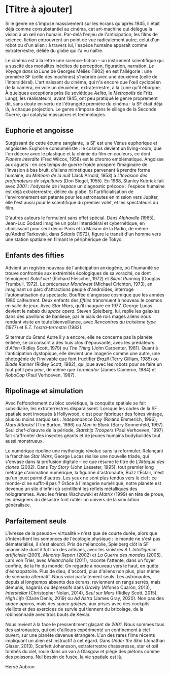 # [Titre à ajouter]

Si le genre ne s'impose massivement sur les écrans qu'après 1945, il était déjà comme consubstantiel au cinéma, cet art-machine qui délègue la vision à un œil non humain. Par-delà l'enjeu de l'anticipation, les films de science-fiction entrouvrent un point de vue radicalement autre, celui d'un robot ou d'un alien : à travers lui, l'espèce humaine apparaît comme extraterrestre, déliée du globe qui l'a vu naître.

Le cinéma est à la lettre une science-fiction – un instrument scientifique qui a suscité des modalités inédites de perception, figuration, narration. _Le Voyage dans la Lune_ de Georges Méliès (1902) en est l'allégorie : une première SF (celle des machines) s'hybride avec une deuxième (celle de l'intersidéral). L'art naissant du cinéma, qui n'a encore que l'œil cyclopéen de la caméra, en vole un deuxième, extraterrestre, à la Lune qu'il éborgne. À quelques exceptions près (le soviétique _Aelita_, le _Metropolis_ de Fritz Lang), les réalisateurs, avant 1945, ont peu pratiqué le genre proprement dit, sans doute en vertu de l'étrangeté première du cinéma : la SF était déjà là, à chaque projection. Le genre s'impose dans le sillage de la Seconde Guerre, qui catalysa massacres et technologies.

## Euphorie et angoisse

Surgissant de cette écume sanglante, la SF est une Vénus euphorique et angoissée. Euphorie consumériste : le cosmos devient un living-room, que l'on décore avec le plastique et la chimie du film en couleurs, ce dont _Planète interdite_ (Fred Wilcox, 1956) est le chromo emblématique. Angoisse aux aguets : en ces temps de guerre froide prospère l'imaginaire de l'invasion à bas bruit, d'aliens mimétiques parvenant à prendre forme humaine, du _Météore de la nuit_ (Jack Arnold, 1953) à _L'Invasion des profanateurs de sépultures_ (Don Siegel, 1955). En 1968, Stanley Kubrick fait avec _2001 : l'odyssée de l'espace_ un diagnostic précoce : l'espèce humaine est déjà extraterrestre, déliée du globe. Si l'artificialisation de l'environnement est patente pour les astronautes en mission vers Jupiter, elle l'est aussi pour le scientifique du premier volet, et les spectateurs du film.

D'autres auteurs le formulent sans effet spécial. Dans _Alphaville_ (1965), Jean-Luc Godard imagine un polar intersidéral et cybernétique, en choisissant pour seul décor Paris et la Maison de la Radio, de même qu'Andreï Tarkovski, dans _Solaris_ (1972), figure le transit d'un homme vers une station spatiale en filmant le périphérique de Tokyo.

## Enfants des fifties

Advient un registre nouveau de l'anticipation anxiogène, où l'humanité se trouve confrontée aux extrémités écologiques de sa voracité, ce dont témoignent _Soleil vert_ (Richard Fleischer, 1972) et _Silent Running_ (Douglas Trumbull, 1972). Le précurseur _Mondwest_ (Michael Crichton, 1973), en imaginant un parc d'attractions peuplé d'androïdes, interroge l'automatisation du spectacle. Bouffée d'angoisse cosmique que les années 1980 calfeutrent. Deux enfants des _fifties_ transmuent à nouveau le cosmos en salle de jeux. Avec _Star Wars_, qu'il inaugure en 1977, George Lucas devient le nabab du _space opera_. Steven Spielberg, lui, replie les galaxies dans des pavillons de banlieue, par le biais de rois mages aliens nous rendant visite en toute bienveillance, avec _Rencontres du troisième type_ (1977) et _E.T. l'extra-terrestre_ (1982).

Si terreur du Grand Autre il y a encore, elle ne concerne pas la planète entière, se circonscrit à des huis clos d'épouvante, avec les prédateurs d'_Alien_ (Ridley Scott, 1979) ou _The Thing_ (John Carpenter, 1981). Quant à l'anticipation dystopique, elle devient une imagerie comme une autre, une photogénie de l'invivable que font fructifier _Brazil_ (Terry Gilliam, 1985) ou _Blade Runner_ (Ridley Scott, 1982), qui joue avec les robots pour se faire un tout petit peu peur, de même que _Terminator_ (James Cameron, 1984) et _RoboCop_ (Paul Verhoeven, 1987).

## Ripolinage et simulation

Avec l'effondrement du bloc soviétique, la conquête spatiale se fait subsidiaire, les extraterrestres disparaissent. Lorsque les codes de la SF spatiale sont invoqués à Hollywood, c'est pour fabriquer des foires vintage, plus ou moins narquoises : _Independence Day_ (Roland Emmerich, 1996), _Mars Attacks!_ (Tim Burton, 1996) ou _Men in Black_ (Barry Sonnenfeld, 1997). Seul chef-d'œuvre de la période, _Starship Troopers_ (Paul Verhoeven, 1997) fait s'affronter des insectes géants et de jeunes humains bodybuildés tout aussi monstrueux.

Le numérique ripoline une mythologie révolue sans la reformuler. Relançant la franchise _Star Wars_, George Lucas réalise une nouvelle triade, qui s'envase dans la profusion digitale – ce que résume le titre de _L'Attaque des clones_ (2002). Dans _Toy Story_ (John Lasseter, 1995), tout premier long métrage d'animation numérique, la figurine d'astronaute, Buzz l'Éclair, n'est qu'un jouet parmi d'autres. Les yeux ne sont plus tendus vers le ciel : ce monde-ci ne suffit-il pas ? Grâce à l'imagerie numérique, notre planète est devenue un silo d'infini où scintillent les reflets métalliques des hologrammes. Avec les frères Wachowski et _Matrix_ (1999) en tête de proue, les designers du désastre font rutiler un univers de la simulation généralisée.

## Parfaitement seuls

L'ivresse de la pseudo-« virtualité » n'est que de courte durée, alors que s'intensifient les semonces de l'écologie physique : le monde ne s'est pas dématérialisé, il s'est alourdi. Pris de mélancolie, Spielberg clôt la SF unanimiste dont il fut l'un des artisans, avec les sinistres _A.I. Intelligence artificielle_ (2001), _Minority Report_ (2002) et _La Guerre des mondes_ (2005). Lars von Trier, avec _Melancholia_ (2011), raconte l'attente, dans un foyer confiné, de la fin du monde. On regarde à nouveau vers le haut, en quête d'échappatoire. Plus de dieu, d'accord, plus d'aliens non plus, plus même de scénario alternatif. Nous voici parfaitement seuls. Les astronautes, depuis si longtemps absents des écrans, reviennent en rangs serrés, mais démunis, hagards ou dépressifs dans _Gravity_ (Alfonso Cuarón, 2013), _Interstellar_ (Christopher Nolan, 2014), _Seul sur Mars_ (Ridley Scott, 2015), _High Life_ (Claire Denis, 2019) ou _Ad Astra_ (James Gray, 2020). Non pas des _space operas_, mais des _space galères_, aux prises avec des cockpits vieillots et des exercices de survie qui tiennent du bricolage, de la robinsonnade avec trois bouts de Kevlar.

Nous revient à la face le pressentiment glaçant de _2001_. Nous sommes tous des astronautes, qui ont d'ailleurs expérimenté un confinement à ciel ouvert, sur une planète devenue étrangère. L'un des rares films récents impliquant un alien est instructif à cet égard. Dans _Under the Skin_ (Jonathan Glazer, 2013), Scarlett Johansson, extraterrestre chasseresse, star et œil tombés du ciel, roule dans un van à Glasgow et piège des piétons comme des poissons. Nul besoin de fusée, la vie spatiale est là.

Hervé Aubron
